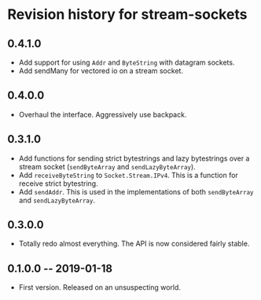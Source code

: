 # Revision history for stream-sockets

## 0.4.1.0

* Add support for using `Addr` and `ByteString` with datagram sockets.
* Add sendMany for vectored io on a stream socket.

## 0.4.0.0

* Overhaul the interface. Aggressively use backpack.

## 0.3.1.0

* Add functions for sending strict bytestrings and lazy bytestrings
  over a stream socket (`sendByteArray` and `sendLazyByteArray`).
* Add `receiveByteString` to `Socket.Stream.IPv4`. This is a function
  for receive strict bytestring.
* Add `sendAddr`. This is used in the implementations of both
  `sendByteArray` and `sendLazyByteArray`.

## 0.3.0.0

* Totally redo almost everything. The API is now considered fairly
  stable.

## 0.1.0.0 -- 2019-01-18

* First version. Released on an unsuspecting world.
